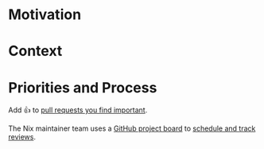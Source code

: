 <!--

IMPORTANT

Nix is a non-trivial project, so for your contribution to be successful,
it really is important to follow the contributing guidelines:

https://github.com/NixOS/nix/blob/master/CONTRIBUTING.md

Even if you've contributed to open source before, take a moment to read it,
so you understand the process and the expectations.

- what information to include in commit messages
- proper attribution
- volunteering contributions effectively
- how to get help and our review process.

-->

# Motivation
<!-- Briefly explain what the change is about and why it is desirable. -->

# Context
<!-- Provide context. Reference open issues if available. -->

<!-- Non-trivial change: Briefly outline the implementation strategy. -->

<!-- Invasive change: Discuss alternative designs or approaches you considered. -->

<!-- Large change: Provide instructions to reviewers how to read the diff. -->

# Priorities and Process

Add :+1: to [pull requests you find important](https://github.com/NixOS/nix/pulls?q=is%3Aopen+sort%3Areactions-%2B1-desc).

The Nix maintainer team uses a [GitHub project board](https://github.com/orgs/NixOS/projects/19) to [schedule and track reviews](https://github.com/NixOS/nix/tree/master/maintainers#project-board-protocol). 
